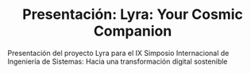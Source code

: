 <div align="center">
  
# Presentación: Lyra: Your Cosmic Companion

</div>

Presentación del proyecto Lyra para el IX Simposio Internacional de Ingeniería de Sistemas: Hacia una transformación digital sostenible
